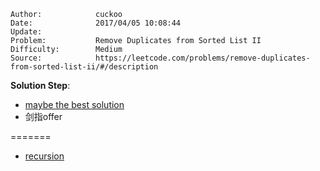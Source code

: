 
    Author:            cuckoo
    Date:              2017/04/05 10:08:44
    Update:            
    Problem:           Remove Duplicates from Sorted List II
    Difficulty:        Medium
    Source:            https://leetcode.com/problems/remove-duplicates-from-sorted-list-ii/#/description

__Solution Step__:
 - [maybe the best solution](https://discuss.leetcode.com/topic/7224/is-this-the-best-c-solution)
 - 剑指offer

=======
 - [recursion](https://discuss.leetcode.com/topic/12892/simple-and-clear-c-recursive-solution)
